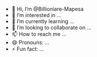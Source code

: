 - 👋 Hi, I’m @Billioniare-Mapesa
- 👀 I’m interested in ...
- 🌱 I’m currently learning ...
- 💞️ I’m looking to collaborate on ...
- 📫 How to reach me ...
- 😄 Pronouns: ...
- ⚡ Fun fact: ...

<!---
Billioniare-Mapesa/Billioniare-Mapesa is a ✨ special ✨ repository because its `README.md` (this file) appears on your GitHub profile.
You can click the Preview link to take a look at your changes.
--->
